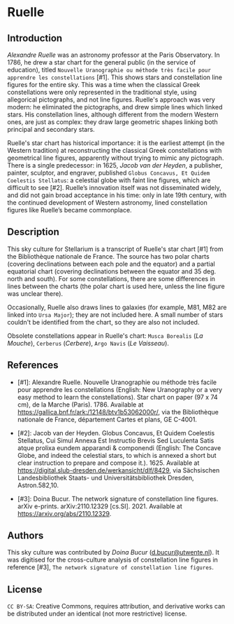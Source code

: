 # Ruelle

## Introduction

_Alexandre Ruelle_ was an astronomy professor at the Paris Observatory. In 1786, he drew a star chart for the general public (in the service of education), titled `Nouvelle Uranographie ou méthode très facile pour apprendre les constellations` [#1]. This shows stars and constellation line figures for the entire sky. This was a time when the classical Greek constellations were only represented in the traditional style, using allegorical pictographs, and not line figures. Ruelle's approach was very modern: he eliminated the pictographs, and drew simple lines which linked stars. His constellation lines, although different from the modern Western ones, are just as complex: they draw large geometric shapes linking both principal and secondary stars.

Ruelle's star chart has historical importance: it is the earliest attempt (in the Western tradition) at reconstructing the classical Greek constellations with geometrical line figures, apparently without trying to mimic any pictograph. There is a single predecessor: in 1625, _Jacob van der Heyden_, a publisher, painter, sculptor, and engraver, published `Globus Concavus, Et Quidem Coelestis Stellatus`: a celestial globe with faint line figures, which are difficult to see [#2]. Ruelle’s innovation itself was not disseminated widely, and did not gain broad acceptance in his time: only in late 19th century, with the continued development of Western astronomy, lined constellation figures like Ruelle’s became commonplace.

## Description

This sky culture for Stellarium is a transcript of Ruelle's star chart [#1] from the Bibliothèque nationale de France. The source has two polar charts (covering declinations between each pole and the equator) and a partial equatorial chart (covering declinations between the equator and 35 deg. north and south). For some constellations, there are some differences in lines between the charts (the polar chart is used here, unless the line figure was unclear there). 

Occasionally, Ruelle also draws lines to galaxies (for example, M81, M82 are linked into `Ursa Major`); they are not included here. A small number of stars couldn't be identified from the chart, so they are also not included.

Obsolete constellations appear in Ruelle's chart: `Musca Borealis` (_La Mouche_), `Cerberus` (_Cerbere_), `Argo Navis` (_Le Vaisseau_).

## References

 - [#1]: Alexandre Ruelle. Nouvelle Uranographie ou méthode très facile pour apprendre les constellations (English: New Uranography or a very easy method to learn the constellations). Star chart on paper (97 x 74 cm), de la Marche (Paris). 1786. Available at <https://gallica.bnf.fr/ark:/12148/btv1b53062000r/>, via the Bibliothèque nationale de France, département Cartes et plans, GE C-4001.

 - [#2]: Jacob van der Heyden. Globus Concavus, Et Quidem Coelestis Stellatus, Cui Simul Annexa Est Instructio Brevis Sed Luculenta Satis atque prolixa eundem apparandi & componendi (English: The Concave Globe, and indeed the celestial stars, to which is annexed a short but clear instruction to prepare and compose it.). 1625. Available at <https://digital.slub-dresden.de/werkansicht/dlf/8429>, via Sächsischen Landesbibliothek Staats- und Universitätsbibliothek Dresden, Astron.582,10.

 - [#3]: Doina Bucur. The network signature of constellation line figures. arXiv e-prints. arXiv:2110.12329 [cs.SI]. 2021. Available at <https://arxiv.org/abs/2110.12329>.

## Authors

This sky culture was contributed by _Doina Bucur_ (d.bucur@utwente.nl). It was digitised for the cross-culture analysis of constellation line figures in reference [#3], `The network signature of constellation line figures`.

## License

`CC BY-SA`: Creative Commons, requires attribution, and derivative works can be distributed under an identical (not more restrictive) license.